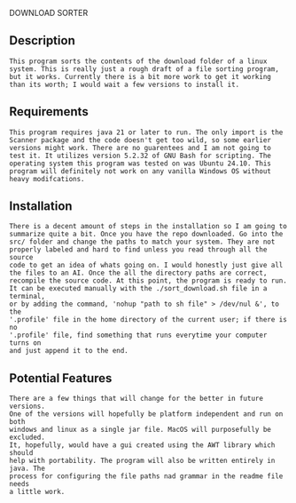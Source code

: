 DOWNLOAD SORTER

Description
---
    This program sorts the contents of the download folder of a linux 
    system. This is really just a rough draft of a file sorting program, 
    but it works. Currently there is a bit more work to get it working 
    than its worth; I would wait a few versions to install it.
        

    
Requirements
---
    This program requires java 21 or later to run. The only import is the 
    Scanner package and the code doesn't get too wild, so some earlier 
    versions might work. There are no guarentees and I am not going to 
    test it. It utilizes version 5.2.32 of GNU Bash for scripting. The 
    operating system this program was tested on was Ubuntu 24.10. This 
    program will definitely not work on any vanilla Windows OS without 
    heavy modifcations.



Installation
---
    There is a decent amount of steps in the installation so I am going to
    summarize quite a bit. Once you have the repo downloaded. Go into the 
    src/ folder and change the paths to match your system. They are not
    properly labeled and hard to find unless you read through all the source
    code to get an idea of whats going on. I would honestly just give all 
    the files to an AI. Once the all the directory paths are correct, 
    recompile the source code. At this point, the program is ready to run. 
    It can be executed manually with the ./sort_download.sh file in a terminal, 
    or by adding the command, 'nohup "path to sh file" > /dev/nul &', to the 
    '.profile' file in the home directory of the current user; if there is no 
    '.profile' file, find something that runs everytime your computer turns on 
    and just append it to the end.    



Potential Features
---
    There are a few things that will change for the better in future versions. 
    One of the versions will hopefully be platform independent and run on both
    windows and linux as a single jar file. MacOS will purposefully be excluded.
    It, hopefully, would have a gui created using the AWT library which should 
    help with portability. The program will also be written entirely in java. The 
    process for configuring the file paths nad grammar in the readme file needs 
    a little work. 
